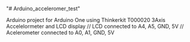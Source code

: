 "# Arduino_acceleromer_test" 

Arduino project for Arduino One using Thinkerkit T000020 3Axis Accelelormeter and LCD display
// LCD connected to A4, A5, GND, 5V
// Acelerometer connected to A0, A1, GND, 5V
